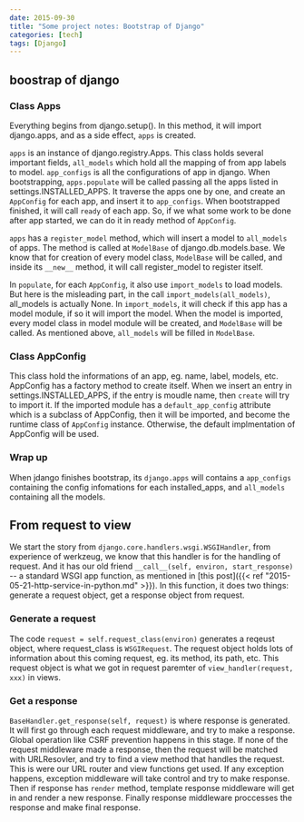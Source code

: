 ```yaml
---
date: 2015-09-30
title: "Some project notes: Bootstrap of Django"
categories: [tech]
tags: [Django]
---
```

## boostrap of django

### Class Apps
Everything begins from django.setup(). In this method, it will import django.apps, and as a side effect, `apps` is created.

`apps` is an instance of django.registry.Apps. This class holds several important fields, `all_models` which hold all the mapping of from app labels to model. `app_configs` is all the configurations of app in django. When bootstrapping, `apps.populate` will be called passing all the apps listed in settings.INSTALLED_APPS. It traverse the apps one by one, and create an `AppConfig` for each app, and insert it to `app_configs`. When bootstrapped finished, it will call `ready` of each app. So, if we what some work to be done after app started, we can do it in ready method of `AppConfig`. 

`apps` has a `register_model` method, which will insert a model to `all_models` of apps. The method is called at `ModelBase` of django.db.models.base. We know that for creation of every
model class, `ModelBase` will be called, and inside its `__new__` method, it will call register_model to register itself.

In `populate`, for each `AppConfig`, it also use `import_models` to load models. But here is the misleading part, in the call `import_models(all_models)`, all_models is actually None. In `import_models`, it will check if this app has a model module, if so it will import the model. When the model is imported, every model class in model module will be created, and `ModelBase` will be called. As mentioned above, `all_models` will be filled in `ModelBase`.

### Class AppConfig
This class hold the informations of an app, eg. name, label, models, etc. AppConfig has a factory method to create itself. When we insert an entry in settings.INSTALLED_APPS, if the
entry is moudle name, then `create` will try to import it. If the imported module has a `default_app_config` attribute which is a subclass of AppConfig, then it will be imported, and become the runtime class of `AppConfig` instance. Otherwise, the default implmentation of AppConfig will be used.

### Wrap up
When jdango finishes bootstrap, its `django.apps` will contains a `app_configs` containing the config infomations for each installed_apps, and `all_models` containing all the models.

## From request to view
We start the story from `django.core.handlers.wsgi.WSGIHandler`, from experience of werkzeug, we know that this handler is for the handling of request. And it has our old friend `__call__(self, environ, start_response)` -- a standard WSGI app function, as mentioned in [this post]({{< ref "2015-05-21-http-service-in-python.md" >}}). In this function, it does two things: generate a request object, get a response object from request.


### Generate a request
The code `request = self.request_class(environ)` generates a reqeust object, where request_class is `WSGIRequest`. The request object holds lots of information about this coming request, eg. its method, its path, etc. This request object is what we got in request paremter of `view_handler(request, xxx)` in views.


### Get a response
`BaseHandler.get_response(self, request)` is where response is generated. It will first go through each request middleware, and try to make a response. Global operation like CSRF prevention happens in this stage. If none of the request middleware made a response, then the request will be matched with URLResovler, and try to find a view method that handles the request. This is were our URL router and view functions get used. If any exception happens, exception middleware will take control and try to make response. Then if response has `render` method, template response middleware will get in and render a new response. Finally response middleware proccesses the response and make final response.
